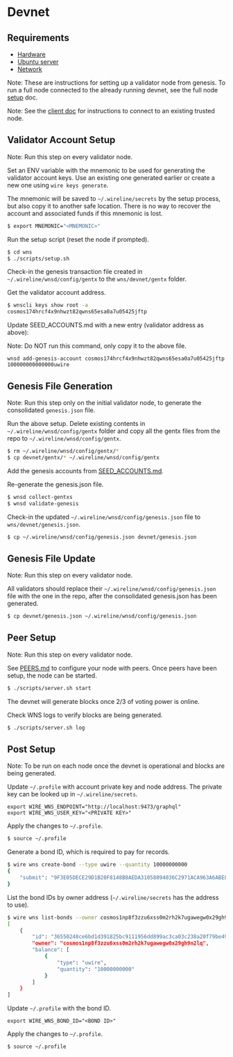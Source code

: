 # Devnet

## Requirements

* [Hardware](https://github.com/dxos/xbox/blob/master/docs/hardware.md)
* [Ubuntu server](./SERVER.md)
* [Network](./NETWORK.md)

Note: These are instructions for setting up a validator node from genesis. To run a full node connected to the already running devnet, see the full node [setup](./FULL-NODE.md) doc.

Note: See the [client doc](./CLIENT.md) for instructions to connect to an existing trusted node.

## Validator Account Setup

Note: Run this step on every validator node.

Set an ENV variable with the mnemonic to be used for generating the validator account keys. Use an existing one generated earlier or create a new one using `wire keys generate`.

The mnemonic will be saved to `~/.wireline/secrets` by the setup process, but also copy it to another safe location. There is no way to recover the account and associated funds if this mnemonic is lost.

```bash
$ export MNEMONIC="<MNEMONIC>"
```

Run the setup script (reset the node if prompted).

```bash
$ cd wns
$ ./scripts/setup.sh
```

Check-in the genesis transaction file created in `~/.wireline/wnsd/config/gentx` to the `wns/devnet/gentx` folder.

Get the validator account address.

```bash
$ wnscli keys show root -a
cosmos174hrcf4x9nhwzt82qwns65esa0a7u05425jftp
```

Update SEED_ACCOUNTS.md with a new entry (validator address as above):

Note: Do NOT run this command, only copy it to the above file.

```text
wnsd add-genesis-account cosmos174hrcf4x9nhwzt82qwns65esa0a7u05425jftp 100000000000000uwire
```

## Genesis File Generation

Note: Run this step only on the initial validator node, to generate the consolidated `genesis.json` file.

Run the above setup. Delete existing contents in `~/.wireline/wnsd/config/gentx` folder and copy all the gentx files from the repo to `~/.wireline/wnsd/config/gentx`.

```bash
$ rm ~/.wireline/wnsd/config/gentx/*
$ cp devnet/gentx/* ~/.wireline/wnsd/config/gentx
```

Add the genesis accounts from [SEED_ACCOUNTS.md](./SEED_ACCOUNTS.md).

Re-generate the genesis.json file.

```bash
$ wnsd collect-gentxs
$ wnsd validate-genesis
```

Check-in the updated `~/.wireline/wnsd/config/genesis.json` file to `wns/devnet/genesis.json`.

```bash
$ cp ~/.wireline/wnsd/config/genesis.json devnet/genesis.json
```

## Genesis File Update

Note: Run this step on every validator node.

All validators should replace their `~/.wireline/wnsd/config/genesis.json` file with the one in the repo, after the consolidated genesis.json has been generated.

```bash
$ cp devnet/genesis.json ~/.wireline/wnsd/config/genesis.json
```

## Peer Setup

Note: Run this step on every validator node.

See [PEERS.md](./PEERS.md) to configure your node with peers. Once peers have been setup, the node can be started.

```bash
$ ./scripts/server.sh start
```

The devnet will generate blocks once 2/3 of voting power is online.

Check WNS logs to verify blocks are being generated.

```bash
$ ./scripts/server.sh log
```

## Post Setup

Note: To be run on each node once the devnet is operational and blocks are being generated.

Update `~/.profile` with account private key and node address. The private key can be looked up in `~/.wireline/secrets`.

```
export WIRE_WNS_ENDPOINT="http://localhost:9473/graphql"
export WIRE_WNS_USER_KEY="<PRIVATE KEY>"
```

Apply the changes to `~/.profile`.

```bash
$ source ~/.profile
```

Generate a bond ID, which is required to pay for records.

```bash
$ wire wns create-bond --type uwire --quantity 10000000000
{
    "submit": "9F3E05DECE29D1B20F8148B8AEDA31058094036C2971ACA963A6ABE83A59587E"
}
```

List the bond IDs by owner address (`~/.wireline/secrets` has the address to use).

```bash
$ wire wns list-bonds --owner cosmos1np8f3zzu6xss0m2rh2k7ugawegw0x29gh9n2lq
[
    {
        "id": "36550248ce6bd1d391825bc9111956dd899ac3ca03c238a20f79be49c8a9f806",
        "owner": "cosmos1np8f3zzu6xss0m2rh2k7ugawegw0x29gh9n2lq",
        "balance": [
            {
                "type": "uwire",
                "quantity": "10000000000"
            }
        ]
    }
]
```

Update `~/.profile` with the bond ID.

```
export WIRE_WNS_BOND_ID="<BOND ID>"
```

Apply the changes to `~/.profile`.

```bash
$ source ~/.profile
```
